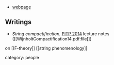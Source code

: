 
* [webpage](http://www.theorie.physik.uni-muenchen.de/lsluest/members/asc/sci_mem/wijnholt_martijn/index.html)

## Writings

* _String compactification_, [PITP 2014](https://pitp2014.ias.edu) lecture notes ([[WijnholtCompactification14.pdf:file]])

on [[F-theory]] [[string phenomenology]]

category: people
